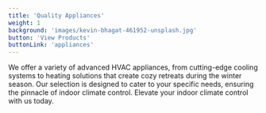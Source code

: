 ```yaml
---
title: 'Quality Appliances'
weight: 1
background: 'images/kevin-bhagat-461952-unsplash.jpg'
button: 'View Products'
buttonLink: 'appliances'
---
```


We offer a variety of advanced HVAC appliances, from cutting-edge cooling systems to heating solutions that create cozy retreats during the winter season. Our selection is designed to cater to your specific needs, ensuring the pinnacle of indoor climate control. Elevate your indoor climate control with us today.

